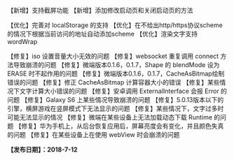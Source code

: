 【新增】支持截屏功能
【新增】添加修改启动页和关闭启动页的方法

【优化】完善对 localStorage 的支持
【优化】在不给出http/https协议scheme的情况下根据当前访问的地址自动添加scheme
【优化】渲染文字支持 wordWrap

【修复】iso 设置音量大小无效的问题
【修复】websocket 重复调用 connect 方法导致崩溃的问题
【修复】微端版本0.1.6，0.1.7，Shape 的 blendMode 设为 ERASE 时不起作用的问题
【修复】微端版本0.1.6，0.1.7，CacheAsBitmap绘制错误的问题
【修复】修正 CacheAsBitmap 计算容器大小的错误
【修复】某些情况下文字计算大小错误的问题
【修复】安卓调用 ExternalInterface 会报 Error 的问题
【修复】Galaxy S6 上某些情况导致崩溃的问题
【修复】5.0.13版本以下的引擎，横屏游戏在竖屏模式下无法显示的问题
【修复】某些情况下，文字过多时可能无法显示的情况
【修复】微端在某些设备上无法加载动态下载 Runtime 的问题
【修复】华为手机上，从后台恢复应用后，屏幕亮度会有变化，并且颜色失真的问题
【修复】在某些设备上在使用 webView 时会崩溃的问题

**【发布日期】：2018-7-12**